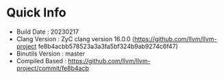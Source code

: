 # Quick Info
* Build Date : 20230217
* Clang Version : ZyC clang version 16.0.0 (https://github.com/llvm/llvm-project fe8b4acbb578523a3a3fa5bf324b9ab9274c6f47)
* Binutils Version : master
* Compiled Based : https://github.com/llvm/llvm-project/commit/fe8b4acb

